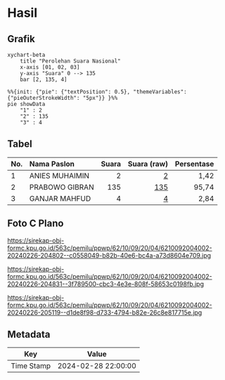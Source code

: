 # Hasil

## Grafik

```mermaid
xychart-beta
    title "Perolehan Suara Nasional"
    x-axis [01, 02, 03]
    y-axis "Suara" 0 --> 135
    bar [2, 135, 4]
```

```mermaid
%%{init: {"pie": {"textPosition": 0.5}, "themeVariables": {"pieOuterStrokeWidth": "5px"}} }%%
pie showData
    "1" : 2
    "2" : 135
    "3" : 4
```

## Tabel

| No. | Nama Paslon    | Suara | Suara (raw) | Persentase |
|:--- |:-------------- | -----:| -----------:| ----------:|
| 1   | ANIES MUHAIMIN | 2     | [2][p-1]    | 1,42       |
| 2   | PRABOWO GIBRAN | 135   | [135][p-2]  | 95,74      |
| 3   | GANJAR MAHFUD  | 4     | [4][p-3]    | 2,84       |


[p-1]: https://github.com/gigit-pemilu/pemilu-2024/blob/main/pilpres/hitung-suara/sub/62-kalimantan-tengah/sub/10-gunung-mas/sub/09-miri-manasa/sub/2004-tumbang-masukih/sub/002-tps/sub/paslon-1.txt
[p-2]: https://github.com/gigit-pemilu/pemilu-2024/blob/main/pilpres/hitung-suara/sub/62-kalimantan-tengah/sub/10-gunung-mas/sub/09-miri-manasa/sub/2004-tumbang-masukih/sub/002-tps/sub/paslon-2.txt
[p-3]: https://github.com/gigit-pemilu/pemilu-2024/blob/main/pilpres/hitung-suara/sub/62-kalimantan-tengah/sub/10-gunung-mas/sub/09-miri-manasa/sub/2004-tumbang-masukih/sub/002-tps/sub/paslon-3.txt

## Foto C Plano

https://sirekap-obj-formc.kpu.go.id/563c/pemilu/ppwp/62/10/09/20/04/6210092004002-20240226-204802--c0558049-b82b-40e6-bc4a-a73d8604e709.jpg

https://sirekap-obj-formc.kpu.go.id/563c/pemilu/ppwp/62/10/09/20/04/6210092004002-20240226-204831--3f789500-cbc3-4e3e-808f-58653c0198fb.jpg

https://sirekap-obj-formc.kpu.go.id/563c/pemilu/ppwp/62/10/09/20/04/6210092004002-20240226-205119--d1de8f98-d733-4794-b82e-26c8e817715e.jpg


## Metadata

| Key        | Value               |
| ---------- | ------------------- |
| Time Stamp | 2024-02-28 22:00:00 |



